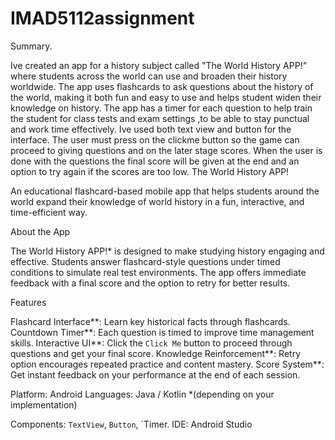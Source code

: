 # IMAD5112assignment
Summary.

Ive created an app for a history subject called "The World History APP!" where students across the world can use and broaden their history worldwide.
The app uses flashcards to ask questions about the history of the world, making it both fun and easy to use and helps student widen their knowledge on history.
The app has a timer for each question to help train the student for class tests and exam settings ,to be able to stay punctual and work time effectively.
Ive used both text view and button for the interface.
The user must press on the clickme button so the game can proceed to giving questions and on the later stage scores.
When the user is done with the questions the final score will be given at the end and an option to try again if the scores are too low.
 The World History APP!
 
An educational flashcard-based mobile app that helps students around the world expand their knowledge of world history in a fun, interactive, and time-efficient way.

About the App

The World History APP!* is designed to make studying history engaging and effective. Students answer flashcard-style questions under timed conditions to simulate real test environments. The app offers immediate feedback with a final score and the option to retry for better results.

Features

Flashcard Interface**: Learn key historical facts through flashcards.
Countdown Timer**: Each question is timed to improve time management skills.
Interactive UI**: Click the `Click Me` button to proceed through questions and get your final score.
Knowledge Reinforcement**: Retry option encourages repeated practice and content mastery.
Score System**: Get instant feedback on your performance at the end of each session.

Platform: Android
Languages: Java / Kotlin *(depending on your implementation)

Components: `TextView`, `Button`, `Timer.
IDE: Android Studio


